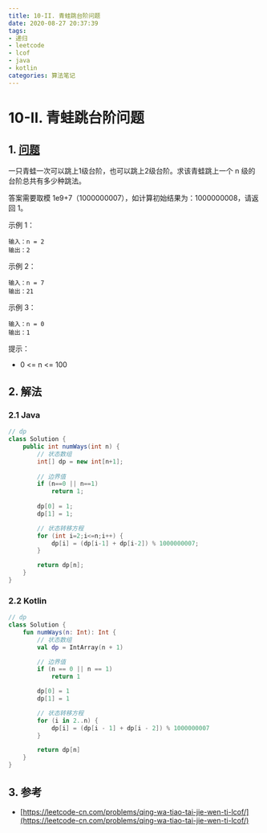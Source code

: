 ```yaml
---
title: 10-II. 青蛙跳台阶问题
date: 2020-08-27 20:37:39
tags:
- 递归
- leetcode
- lcof
- java
- kotlin
categories: 算法笔记
---
```

# 10-II. 青蛙跳台阶问题
## 1. [问题](https://leetcode-cn.com/problems/qing-wa-tiao-tai-jie-wen-ti-lcof/)
一只青蛙一次可以跳上1级台阶，也可以跳上2级台阶。求该青蛙跳上一个 n 级的台阶总共有多少种跳法。

答案需要取模 1e9+7（1000000007），如计算初始结果为：1000000008，请返回 1。
<!--more-->

示例 1：
```
输入：n = 2
输出：2
```

示例 2：
```
输入：n = 7
输出：21
```

示例 3：
```
输入：n = 0
输出：1
```

提示：

- 0 <= n <= 100

## 2. 解法

### 2.1 Java
```java
// dp
class Solution {
    public int numWays(int n) {
        // 状态数组
        int[] dp = new int[n+1];
        
        // 边界值
        if (n==0 || n==1) 
            return 1;
        
        dp[0] = 1;
        dp[1] = 1;

        // 状态转移方程
        for (int i=2;i<=n;i++) {
            dp[i] = (dp[i-1] + dp[i-2]) % 1000000007;
        }

        return dp[n];
    }
}
```

### 2.2 Kotlin
```kotlin
// dp
class Solution {
    fun numWays(n: Int): Int {
        // 状态数组
        val dp = IntArray(n + 1)

        // 边界值
        if (n == 0 || n == 1)
            return 1

        dp[0] = 1
        dp[1] = 1

        // 状态转移方程
        for (i in 2..n) {
            dp[i] = (dp[i - 1] + dp[i - 2]) % 1000000007
        }

        return dp[n]
    }
}
```

## 3. 参考
- [https://leetcode-cn.com/problems/qing-wa-tiao-tai-jie-wen-ti-lcof/](https://leetcode-cn.com/problems/qing-wa-tiao-tai-jie-wen-ti-lcof/)